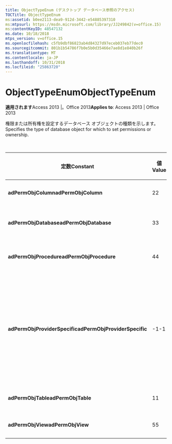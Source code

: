 ```yaml
---
title: ObjectTypeEnum (デスクトップ データベース参照のアクセス)
TOCTitle: ObjectTypeEnum
ms:assetid: b0ee2113-dea9-912d-3442-e54885397310
ms:mtpsurl: https://msdn.microsoft.com/library/JJ249842(v=office.15)
ms:contentKeyID: 48547132
ms.date: 10/18/2018
mtps_version: v=office.15
ms.openlocfilehash: c5fb9dbf86823ab4d84327d97eceb037eb77dec0
ms.sourcegitcommit: 801b1b54786f7b0e5b0d35466e7ae8d1e840b26f
ms.translationtype: MT
ms.contentlocale: ja-JP
ms.lasthandoff: 10/31/2018
ms.locfileid: "25863720"
---
```

# <a name="objecttypeenum"></a><span data-ttu-id="f9695-102">ObjectTypeEnum</span><span class="sxs-lookup"><span data-stu-id="f9695-102">ObjectTypeEnum</span></span>

<span data-ttu-id="f9695-103">**適用されます**Access 2013 |。Office 2013</span><span class="sxs-lookup"><span data-stu-id="f9695-103">**Applies to**: Access 2013 | Office 2013</span></span>

<span data-ttu-id="f9695-104">権限または所有権を設定するデータベース オブジェクトの種類を示します。</span><span class="sxs-lookup"><span data-stu-id="f9695-104">Specifies the type of database object for which to set permissions or ownership.</span></span>

<br/>

<table>
<colgroup>
<col style="width: 33%" />
<col style="width: 33%" />
<col style="width: 33%" />
</colgroup>
<thead>
<tr class="header">
<th><p><span data-ttu-id="f9695-105">定数</span><span class="sxs-lookup"><span data-stu-id="f9695-105">Constant</span></span></p></th>
<th><p><span data-ttu-id="f9695-106">値</span><span class="sxs-lookup"><span data-stu-id="f9695-106">Value</span></span></p></th>
<th><p><span data-ttu-id="f9695-107">説明</span><span class="sxs-lookup"><span data-stu-id="f9695-107">Description</span></span></p></th>
</tr>
</thead>
<tbody>
<tr class="odd">
<td><p><span data-ttu-id="f9695-108"><strong>adPermObjColumn</strong></span><span class="sxs-lookup"><span data-stu-id="f9695-108"><strong>adPermObjColumn</strong></span></span></p></td>
<td><p><span data-ttu-id="f9695-109">2</span><span class="sxs-lookup"><span data-stu-id="f9695-109">2</span></span></p></td>
<td><p><span data-ttu-id="f9695-110">オブジェクトは列です。</span><span class="sxs-lookup"><span data-stu-id="f9695-110">The object is a column.</span></span></p></td>
</tr>
<tr class="even">
<td><p><span data-ttu-id="f9695-111"><strong>adPermObjDatabase</strong></span><span class="sxs-lookup"><span data-stu-id="f9695-111"><strong>adPermObjDatabase</strong></span></span></p></td>
<td><p><span data-ttu-id="f9695-112">3</span><span class="sxs-lookup"><span data-stu-id="f9695-112">3</span></span></p></td>
<td><p><span data-ttu-id="f9695-113">オブジェクトはデータベースです。</span><span class="sxs-lookup"><span data-stu-id="f9695-113">The object is a database.</span></span></p></td>
</tr>
<tr class="odd">
<td><p><span data-ttu-id="f9695-114"><strong>adPermObjProcedure</strong></span><span class="sxs-lookup"><span data-stu-id="f9695-114"><strong>adPermObjProcedure</strong></span></span></p></td>
<td><p><span data-ttu-id="f9695-115">4</span><span class="sxs-lookup"><span data-stu-id="f9695-115">4</span></span></p></td>
<td><p><span data-ttu-id="f9695-116">オブジェクトはプロシージャです。</span><span class="sxs-lookup"><span data-stu-id="f9695-116">The object is a procedure.</span></span></p></td>
</tr>
<tr class="even">
<td><p><span data-ttu-id="f9695-117"><strong>adPermObjProviderSpecific</strong></span><span class="sxs-lookup"><span data-stu-id="f9695-117"><strong>adPermObjProviderSpecific</strong></span></span></p></td>
<td><p><span data-ttu-id="f9695-118">-1</span><span class="sxs-lookup"><span data-stu-id="f9695-118">-1</span></span></p></td>
<td><p><span data-ttu-id="f9695-p101">オブジェクトの種類は、プロバイダー によって定義されます。<em>ObjectType</em> パラメーターが <strong>adPermObjProviderSpecific</strong> で、<em>ObjectTypeId</em> が指定されていない場合、エラーが発生します。</span><span class="sxs-lookup"><span data-stu-id="f9695-p101">The object is a type defined by the provider. An error will occur if the <em>ObjectType</em> parameter is <strong>adPermObjProviderSpecific</strong> and an <em>ObjectTypeId</em> is not supplied.</span></span></p></td>
</tr>
<tr class="odd">
<td><p><span data-ttu-id="f9695-121"><strong>adPermObjTable</strong></span><span class="sxs-lookup"><span data-stu-id="f9695-121"><strong>adPermObjTable</strong></span></span></p></td>
<td><p><span data-ttu-id="f9695-122">1</span><span class="sxs-lookup"><span data-stu-id="f9695-122">1</span></span></p></td>
<td><p><span data-ttu-id="f9695-123">オブジェクトはテーブルです。</span><span class="sxs-lookup"><span data-stu-id="f9695-123">The object is a table.</span></span></p></td>
</tr>
<tr class="even">
<td><p><span data-ttu-id="f9695-124"><strong>adPermObjView</strong></span><span class="sxs-lookup"><span data-stu-id="f9695-124"><strong>adPermObjView</strong></span></span></p></td>
<td><p><span data-ttu-id="f9695-125">5</span><span class="sxs-lookup"><span data-stu-id="f9695-125">5</span></span></p></td>
<td><p><span data-ttu-id="f9695-126">オブジェクトはビューです。</span><span class="sxs-lookup"><span data-stu-id="f9695-126">The object is a view.</span></span></p></td>
</tr>
</tbody>
</table>

